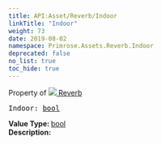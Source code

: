 ```yaml
---
title: API:Asset/Reverb/Indoor
linkTitle: "Indoor"
weight: 73
date: 2019-08-02
namespace: Primrose.Assets.Reverb.Indoor
deprecated: false
no_list: true
toc_hide: true
---
```

Property of <a href="/docs/api-reference/Class/Reverb"><img src="/icons/silk/default.png"/>&nbsp;Reverb</a>
<pre class="method-declaration">
Indoor: <a class="type" href="/docs/api-reference/System/Primitives#boolean">bool</a></pre>
<b>Value Type: </b>
<a class="type" href="/docs/api-reference/System/Primitives#boolean">bool</a>
<br/>
<b>Description: </b>